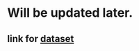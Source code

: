# Will be updated later.

## link for [dataset](https://www.kaggle.com/nguyenngocphung/10000-amazon-products-dataset)
